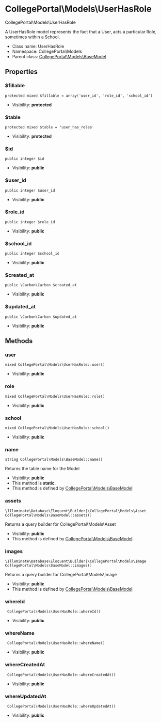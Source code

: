 CollegePortal\Models\UserHasRole
===============

CollegePortal\Models\UserHasRole

A UserHasRole model represents the fact that a User,
 acts a particular Role, sometimes within a School.


* Class name: UserHasRole
* Namespace: CollegePortal\Models
* Parent class: [CollegePortal\Models\BaseModel](CollegePortal-Models-BaseModel.md)





Properties
----------


### $fillable

    protected mixed $fillable = array('user_id', 'role_id', 'school_id')





* Visibility: **protected**


### $table

    protected mixed $table = 'user_has_roles'





* Visibility: **protected**


### $id

    public integer $id





* Visibility: **public**


### $user_id

    public integer $user_id





* Visibility: **public**


### $role_id

    public integer $role_id





* Visibility: **public**


### $school_id

    public integer $school_id





* Visibility: **public**


### $created_at

    public \Carbon\Carbon $created_at





* Visibility: **public**


### $updated_at

    public \Carbon\Carbon $updated_at





* Visibility: **public**


Methods
-------


### user

    mixed CollegePortal\Models\UserHasRole::user()





* Visibility: **public**




### role

    mixed CollegePortal\Models\UserHasRole::role()





* Visibility: **public**




### school

    mixed CollegePortal\Models\UserHasRole::school()





* Visibility: **public**




### name

    string CollegePortal\Models\BaseModel::name()

Returns the table name for the Model



* Visibility: **public**
* This method is **static**.
* This method is defined by [CollegePortal\Models\BaseModel](CollegePortal-Models-BaseModel.md)




### assets

    \Illuminate\Database\Eloquent\Builder|\CollegePortal\Models\Asset CollegePortal\Models\BaseModel::assets()

Returns a query builder for CollegePortal\Models\Asset



* Visibility: **public**
* This method is defined by [CollegePortal\Models\BaseModel](CollegePortal-Models-BaseModel.md)




### images

    \Illuminate\Database\Eloquent\Builder|\CollegePortal\Models\Image CollegePortal\Models\BaseModel::images()

Returns a query builder for CollegePortal\Models\Image



* Visibility: **public**
* This method is defined by [CollegePortal\Models\BaseModel](CollegePortal-Models-BaseModel.md)




### whereId

     CollegePortal\Models\UserHasRole::whereId()





* Visibility: **public**




### whereName

     CollegePortal\Models\UserHasRole::whereName()





* Visibility: **public**




### whereCreatedAt

     CollegePortal\Models\UserHasRole::whereCreatedAt()





* Visibility: **public**




### whereUpdatedAt

     CollegePortal\Models\UserHasRole::whereUpdatedAt()





* Visibility: **public**



